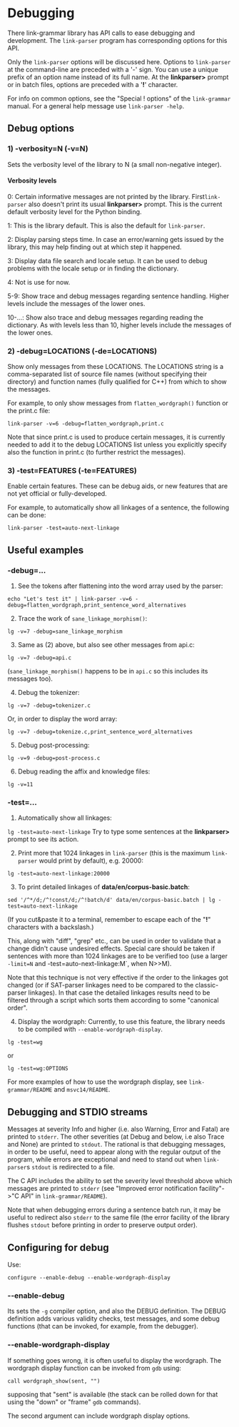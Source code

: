 Debugging
=========

There link-grammar library has API calls to ease debugging and development.
The `link-parser` program has corresponding options for this API.

Only the `link-parser` options will be discussed here.
Options to `link-parser` at the command-line are preceded with a '-' sign.
You can use a unique prefix of an option name instead of its full name. At
the **linkparser>** prompt or in batch files, options are preceded with
a '**!**' character.

For info on common options, see the "Special ! options" of the `link-grammar`
manual. For a general help message use `link-parser -help`.


Debug options
-------------

### 1) -verbosity=N (-v=N)
Sets the verbosity level of the library to N (a small non-negative integer).

#### Verbosity levels
0: Certain informative messages are not printed by the
library. First`link-parser` also doesn't print its usual **linkparser>**
prompt. This is the current default verbosity level for the Python
binding.

1: This is the library default. This is also the default for
`link-parser`.

2: Display parsing steps time. In case an error/warning gets issued by the library,
this may help finding out at which step it happened.

3: Display data file search and locale setup. It can be used to debug
problems with the locale setup or in finding the dictionary.

4: Not is use for now.

5-9: Show trace and debug messages regarding sentence handling. Higher
levels include the messages of the lower ones.

10-...: Show also trace and debug messages regarding reading the
dictionary.  As with levels less than 10, higher levels include the
messages of the lower ones.

### 2) -debug=LOCATIONS (-de=LOCATIONS)
Show only messages from these LOCATIONS. The LOCATIONS string is a
comma-separated list of source file names (without specifying their
directory) and function names (fully qualified for C++) from which to
show the messages.

For example, to only show messages from `flatten_wordgraph()` function
or the print.c file:

`link-parser -v=6 -debug=flatten_wordgraph,print.c`

Note that since print.c is used to produce certain messages, it is
currently needed to add it to the debug LOCATIONS list unless you
explicitly specify also the function in print.c (to further restrict
the messages).

### 3) -test=FEATURES (-te=FEATURES)
Enable certain features. These can be debug aids, or new features that
are not yet official or fully-developed.

For example, to automatically show all linkages of a sentence, the
following can be done:

`link-parser -test=auto-next-linkage`

Useful examples
---------------

### -debug=...

1) See the tokens after flattening into the word array used by the parser:

`echo "Let's test it" | link-parser -v=6 -debug=flatten_wordgraph,print_sentence_word_alternatives`

2) Trace the work of `sane_linkage_morphism()`:

`lg -v=7 -debug=sane_linkage_morphism`

3) Same as (2) above, but also see other messages from api.c:

`lg -v=7 -debug=api.c`

(`sane_linkage_morphism()` happens to be in `api.c` so this includes its
messages too).

4) Debug the tokenizer:

`lg -v=7 -debug=tokenizer.c`

Or, in order to display the word array:

`lg -v=7 -debug=tokenize.c,print_sentence_word_alternatives`

5) Debug post-processing:

`lg -v=9 -debug=post-process.c`

6) Debug reading the affix and knowledge files:

`lg -v=11`

### -test=...

1) Automatically show all linkages:

`lg -test=auto-next-linkage`
Try to type some sentences at the **linkparser>** prompt to see its action.

2) Print more that 1024 linkages in `link-parser` (this is the maximum
`link-parser` would print by default), e.g. 20000:

`lg -test=auto-next-linkage:20000`

3) To print detailed linkages of **data/en/corpus-basic.batch**:

`sed '/^*/d;/^!const/d;/^!batch/d' data/en/corpus-basic.batch | lg -test=auto-next-linkage`

(If you cut&paste it to a terminal, remember to escape each of the "**!**" characters
with a backslash.)

This, along with "diff", "grep" etc., can be used in order to validate
that a change didn't cause undesired effects. Special care should be taken
if sentences with more than 1024 linkages are to be verified too (use a
larger `-limit=N` and -test=auto-next-linkage:M`, when N>>M).

Note that this technique is not very effective if the order to the
linkages got changed (or if SAT-parser linkages need to be compared to the
classic-parser linkages). In that case the detailed linkages results need
to be filtered through a script which sorts them according to some
"canonical order".

4) Display the wordgraph:
Currently, to use this feature, the library needs to be compiled with
`--enable-wordgraph-display`.

`lg -test=wg`

or

`lg -test=wg:OPTIONS`

For more examples of how to use the wordgraph display, see
`link-grammar/README` and `msvc14/README`.

Debugging and STDIO streams
---------------------------
Messages at severity Info and higher (i.e. also Warning, Error and
Fatal) are printed to `stderr`. The other severities
(at Debug and below, i.e also
Trace and None) are printed to `stdout`. The rational is that
debugging messages, in order to be useful, need to appear along with the
regular output of the program, while errors are exceptional and need to
stand out when `link-parser`s `stdout` is redirected to a file.

The C API includes the ability to set the severity level threshold above
which messages are printed to `stderr` (see
"Improved error notification facility"->"C API" in `link-grammar/README`).

Note that when debugging errors during a sentence batch run, it may be useful to
redirect also `stderr` to the same file (the error facility of the library
flushes `stdout` before printing in order to preserve output order).

Configuring for debug
---------------------
Use:

`configure --enable-debug --enable-wordgraph-display`

### --enable-debug
Its sets the `-g` compiler option, and also the DEBUG definition.
The DEBUG definition adds various validity checks, test messages, and
some debug functions (that can be invoked, for example, from the
debugger).

### --enable-wordgraph-display
If something goes wrong, it is often useful to display the wordgraph.
The wordgraph display function can be invoked from `gdb` using:

`call wordgraph_show(sent, "")`

supposing that "sent" is available (the stack can be rolled down for
that using the "down" or "frame" `gdb` commands).

The second argument can include wordgraph display options.
